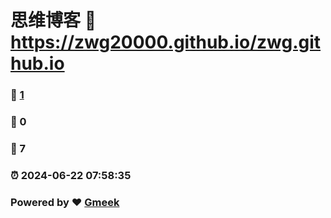# 思维博客 :link: https://zwg20000.github.io/zwg.github.io 
### :page_facing_up: [1](https://zwg20000.github.io/zwg.github.io/tag.html) 
### :speech_balloon: 0 
### :hibiscus: 7 
### :alarm_clock: 2024-06-22 07:58:35 
### Powered by :heart: [Gmeek](https://github.com/Meekdai/Gmeek)
